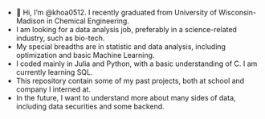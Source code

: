 - 👋 Hi, I’m @khoa0512. I recently graduated from University of Wisconsin-Madison in Chemical Engineering.
- I am looking for a data analysis job, preferably in a science-related industry, such as bio-tech.
- My special breadths are in statistic and data analysis, including optimization and basic Machine Learning.
- I coded mainly in Julia and Python, with a basic understanding of C. I am currently learning SQL.
- This repository contain some of my past projects, both at school and company I interned at.
- In the future, I want to understand more about many sides of data, including data securities and some backend.
<!---
khoa0512/khoa0512 is a ✨ special ✨ repository because its `README.md` (this file) appears on your GitHub profile.
You can click the Preview link to take a look at your changes.
--->
